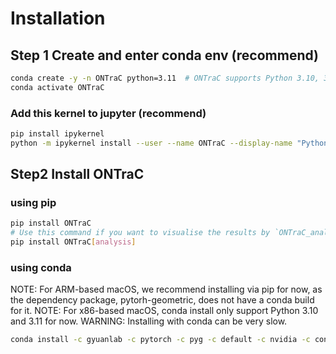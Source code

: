 # Installation

## Step 1 Create and enter conda env (recommend)

```sh
conda create -y -n ONTraC python=3.11  # ONTraC supports Python 3.10, 3.11, and 3.12 for now
conda activate ONTraC
```

### Add this kernel to jupyter (recommend)

```sh
pip install ipykernel
python -m ipykernel install --user --name ONTraC --display-name "Python 3.11 (ONTraC)"
```

## Step2 Install ONTraC

### using pip

```sh
pip install ONTraC
# Use this command if you want to visualise the results by `ONTraC_analysis`.
pip install ONTraC[analysis]
```

### using conda

NOTE: For ARM-based macOS, we recommend installing via pip for now, as the dependency package, pytorh-geometric, does not have a conda build for it.
NOTE: For x86-based macOS, conda install only support Python 3.10 and 3.11 for now.
WARNING: Installing with conda can be very slow.

```sh
conda install -c gyuanlab -c pytorch -c pyg -c default -c nvidia -c conda-forge ontrac
```
